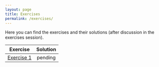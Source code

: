 ```yaml
---
layout: page
title: Exercises
permalink: /exercises/
---
```


Here you can find the exercises and their solutions (after discussion in the exercises session).

| Exercise | Solution |
|:-----:|:----------:|
| [Exercise 1](Ex1-unsolved.ipynb) | pending |
